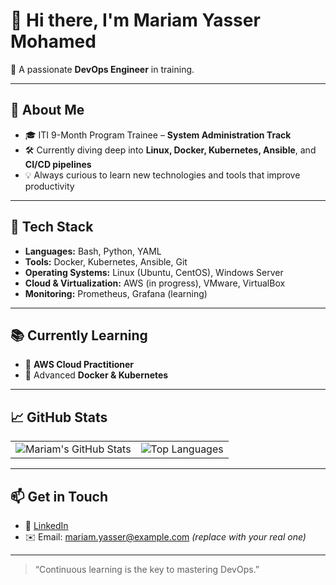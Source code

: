 # 👋 Hi there, I'm Mariam Yasser Mohamed

🎯 A passionate **DevOps Engineer** in training.

---

## 🚀 About Me

- 🎓 ITI 9-Month Program Trainee – **System Administration Track**
- 🛠️ Currently diving deep into **Linux, Docker, Kubernetes, Ansible**, and **CI/CD pipelines**
- 💡 Always curious to learn new technologies and tools that improve productivity

---

## 🧰 Tech Stack

- **Languages:** Bash, Python, YAML  
- **Tools:** Docker, Kubernetes, Ansible, Git  
- **Operating Systems:** Linux (Ubuntu, CentOS), Windows Server  
- **Cloud & Virtualization:** AWS (in progress), VMware, VirtualBox  
- **Monitoring:** Prometheus, Grafana (learning)

---

## 📚 Currently Learning

- 🧠 **AWS Cloud Practitioner**  
- 🐳 Advanced **Docker & Kubernetes**

---

## 📈 GitHub Stats

<table>
  <tr>
    <td>
      <img src="https://github-readme-stats.vercel.app/api?username=mariam0o0&show_icons=true&theme=tokyonight" alt="Mariam's GitHub Stats" />
    </td>
    <td>
      <img src="https://github-readme-stats.vercel.app/api/top-langs/?username=mariam0o0&layout=compact&theme=tokyonight" alt="Top Languages" />
    </td>
  </tr>
</table>

---

## 📫 Get in Touch

- 💼 [LinkedIn](https://www.linkedin.com/in/mariamyassermohamed)  
- ✉️ Email: mariam.yasser@example.com *(replace with your real one)*

---

> “Continuous learning is the key to mastering DevOps.”
